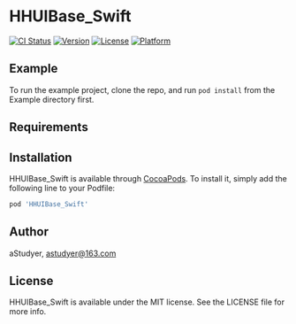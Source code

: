 # HHUIBase_Swift

[![CI Status](https://img.shields.io/travis/wxGithup/HHUIBase_Swift.svg?style=flat)](https://travis-ci.org/wxGithup/HHUIBase_Swift)
[![Version](https://img.shields.io/cocoapods/v/HHUIBase_Swift.svg?style=flat)](https://cocoapods.org/pods/HHUIBase_Swift)
[![License](https://img.shields.io/cocoapods/l/HHUIBase_Swift.svg?style=flat)](https://cocoapods.org/pods/HHUIBase_Swift)
[![Platform](https://img.shields.io/cocoapods/p/HHUIBase_Swift.svg?style=flat)](https://cocoapods.org/pods/HHUIBase_Swift)

## Example

To run the example project, clone the repo, and run `pod install` from the Example directory first.

## Requirements

## Installation

HHUIBase_Swift is available through [CocoaPods](https://cocoapods.org). To install
it, simply add the following line to your Podfile:

```ruby
pod 'HHUIBase_Swift'
```

## Author

aStudyer, astudyer@163.com

## License

HHUIBase_Swift is available under the MIT license. See the LICENSE file for more info.
